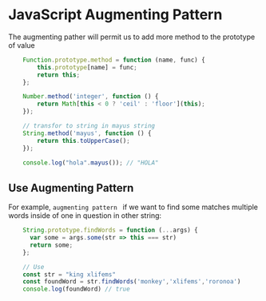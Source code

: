 
# JavaScript Augmenting Pattern

The augmenting pather will permit us to add more method to the prototype of value

```javascript
    Function.prototype.method = function (name, func) {
        this.prototype[name] = func;
        return this;
    };

    Number.method('integer', function () {
        return Math[this < 0 ? 'ceil' : 'floor'](this);
    });

    // transfor to string in mayus string 
    String.method('mayus', function () {
        return this.toUpperCase();
    });
    
    console.log("hola".mayus()); // "HOLA"
```

## Use Augmenting Pattern

For example,  ``` augmenting pattern  ```  if we want to find some matches multiple words inside of one in question  in other string:

```typescript
    String.prototype.findWords = function (...args) {
      var some = args.some(str => this === str)
      return some;
    };

    // Use
    const str = "king xlifems"
    const foundWord = str.findWords('monkey','xlifems','roronoa')
    console.log(foundWord) // true
```